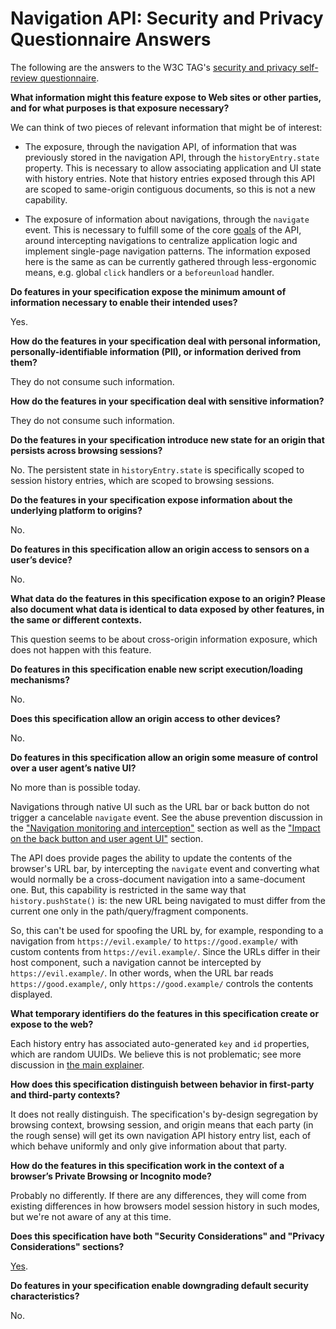 # Navigation API: Security and Privacy Questionnaire Answers

The following are the answers to the W3C TAG's [security and privacy self-review questionnaire](https://w3ctag.github.io/security-questionnaire/).

**What information might this feature expose to Web sites or other parties, and for what purposes is that exposure necessary?**

We can think of two pieces of relevant information that might be of interest:

- The exposure, through the navigation API, of information that was previously stored in the navigation API, through the `historyEntry.state` property. This is necessary to allow associating application and UI state with history entries. Note that history entries exposed through this API are scoped to same-origin contiguous documents, so this is not a new capability.

- The exposure of information about navigations, through the `navigate` event. This is necessary to fulfill some of the core [goals](./README.md#goals) of the API, around intercepting navigations to centralize application logic and implement single-page navigation patterns. The information exposed here is the same as can be currently gathered through less-ergonomic means, e.g. global `click` handlers or a `beforeunload` handler.

**Do features in your specification expose the minimum amount of information necessary to enable their intended uses?**

Yes.

**How do the features in your specification deal with personal information, personally-identifiable information (PII), or information derived from them?**

They do not consume such information.

**How do the features in your specification deal with sensitive information?**

They do not consume such information.

**Do the features in your specification introduce new state for an origin that persists across browsing sessions?**

No. The persistent state in `historyEntry.state` is specifically scoped to session history entries, which are scoped to browsing sessions.

**Do the features in your specification expose information about the underlying platform to origins?**

No.

**Do features in this specification allow an origin access to sensors on a user’s device?**

No.

**What data do the features in this specification expose to an origin? Please also document what data is identical to data exposed by other features, in the same or different contexts.**

This question seems to be about cross-origin information exposure, which does not happen with this feature.

**Do features in this specification enable new script execution/loading mechanisms?**

No.

**Does this specification allow an origin access to other devices?**

No.

**Do features in this specification allow an origin some measure of control over a user agent’s native UI?**

No more than is possible today.

Navigations through native UI such as the URL bar or back button do not trigger a cancelable `navigate` event. See the abuse prevention discussion in the ["Navigation monitoring and interception"](./README.md#navigation-monitoring-and-interception) section as well as the ["Impact on the back button and user agent UI"](./README.md#impact-on-the-back-button-and-user-agent-ui) section.

The API does provide pages the ability to update the contents of the browser's URL bar, by intercepting the `navigate` event and converting what would normally be a cross-document navigation into a same-document one. But, this capability is restricted in the same way that `history.pushState()` is: the new URL being navigated to must differ from the current one only in the path/query/fragment components.

So, this can't be used for spoofing the URL by, for example, responding to a navigation from `https://evil.example/` to `https://good.example/` with custom contents from `https://evil.example/`. Since the URLs differ in their host component, such a navigation cannot be intercepted by `https://evil.example/`. In other words, when the URL bar reads `https://good.example/`, only `https://good.example/` controls the contents displayed.

**What temporary identifiers do the features in this specification create or expose to the web?**

Each history entry has associated auto-generated `key` and `id` properties, which are random UUIDs. We believe this is not problematic; see more discussion in [the main explainer](./README.md#security-and-privacy-considerations).

**How does this specification distinguish between behavior in first-party and third-party contexts?**

It does not really distinguish. The specification's by-design segregation by browsing context, browsing session, and origin means that each party (in the rough sense) will get its own navigation API history entry list, each of which behave uniformly and only give information about that party.

**How do the features in this specification work in the context of a browser’s Private Browsing or Incognito mode?**

Probably no differently. If there are any differences, they will come from existing differences in how browsers model session history in such modes, but we're not aware of any at this time.

**Does this specification have both "Security Considerations" and "Privacy Considerations" sections?**

[Yes](https://wicg.github.io/navigation-api/#security-privacy).

**Do features in your specification enable downgrading default security characteristics?**

No.
